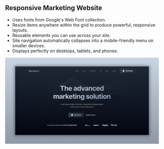 ## Responsive Marketing Website

* Uses fonts from Google's Web Font collection.
* Resize items anywhere within the grid to produce powerful, responsive layouts.
* Reusable elements you can use across your site.
* Site navigation automatically collapses into a mobile-friendly menu on smaller devices.
* Displays perfectly on desktops, tablets, and phones.

![Example Image](./final.png)